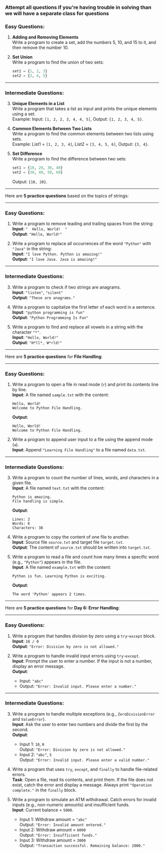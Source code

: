 ### Attempt all questions if you're having trouble in solving than we will have a separate class for questions

### **Easy Questions**:
1. **Adding and Removing Elements**  
   Write a program to create a set, add the numbers 5, 10, and 15 to it, and then remove the number 10.

2. **Set Union**  
   Write a program to find the union of two sets:  
   ```python
   set1 = {1, 2, 3}  
   set2 = {3, 4, 5}
   ```

---

### **Intermediate Questions**:
3. **Unique Elements in a List**  
   Write a program that takes a list as input and prints the unique elements using a set.  
   Example: Input: `[1, 2, 2, 3, 4, 4, 5]`, Output: `{1, 2, 3, 4, 5}`.

4. **Common Elements Between Two Lists**  
   Write a program to find the common elements between two lists using sets.  
   Example: List1 = `[1, 2, 3, 4]`, List2 = `[3, 4, 5, 6]`, Output: `{3, 4}`.

5. **Set Difference**  
   Write a program to find the difference between two sets:  
   ```python
   set1 = {10, 20, 30, 40}  
   set2 = {30, 40, 50, 60}
   ```  
   Output: `{10, 20}`.

---

Here are **5 practice questions** based on the topics of strings:

---

### **Easy Questions**:
1. Write a program to remove leading and trailing spaces from the string:  
   **Input**: `"  Hello, World!  "`  
   **Output**: `"Hello, World!"`

2. Write a program to replace all occurrences of the word `"Python"` with `"Java"` in the string:  
   **Input**: `"I love Python. Python is amazing!"`  
   **Output**: `"I love Java. Java is amazing!"`

---

### **Intermediate Questions**:
3. Write a program to check if two strings are anagrams.  
   **Input**: `"listen"`, `"silent"`  
   **Output**: `"These are anagrams."`

4. Write a program to capitalize the first letter of each word in a sentence.  
   **Input**: `"python programming is fun"`  
   **Output**: `"Python Programming Is Fun"`

5. Write a program to find and replace all vowels in a string with the character `"*"`.  
   **Input**: `"Hello, World!"`  
   **Output**: `"H*ll*, W*rld!"`

---

Here are **5 practice questions** for **File Handling**:

---

### **Easy Questions**:
1. Write a program to open a file in read mode (`r`) and print its contents line by line.  
   **Input**: A file named `sample.txt` with the content:  
   ```
   Hello, World!
   Welcome to Python File Handling.
   ```
   **Output**:  
   ```
   Hello, World!
   Welcome to Python File Handling.
   ```

2. Write a program to append user input to a file using the append mode (`a`).  
   **Input**: Append `"Learning File Handling"` to a file named `data.txt`.

---

### **Intermediate Questions**:
3. Write a program to count the number of lines, words, and characters in a given file.  
   **Input**: A file named `text.txt` with the content:  
   ```
   Python is amazing.
   File handling is simple.
   ```
   **Output**:  
   ```
   Lines: 2  
   Words: 6  
   Characters: 38
   ```

4. Write a program to copy the content of one file to another.  
   **Input**: Source file `source.txt` and target file `target.txt`.  
   **Output**: The content of `source.txt` should be written into `target.txt`.

5. Write a program to read a file and count how many times a specific word (e.g., `"Python"`) appears in the file.  
   **Input**: A file named `example.txt` with the content:  
   ```
   Python is fun. Learning Python is exciting.
   ```  
   **Output**:  
   ```
   The word 'Python' appears 2 times.
   ```

---

Here are **5 practice questions** for **Day 6: Error Handling**:

---

### **Easy Questions**:
1. Write a program that handles division by zero using a `try`-`except` block.  
   **Input**: `10 / 0`  
   **Output**: `"Error: Division by zero is not allowed."`

2. Write a program to handle invalid input errors using `try`-`except`.  
   **Input**: Prompt the user to enter a number. If the input is not a number, display an error message.  
   **Output**:  
   - Input: `"abc"`  
   - Output: `"Error: Invalid input. Please enter a number."`

---

### **Intermediate Questions**:
3. Write a program to handle multiple exceptions (e.g., `ZeroDivisionError` and `ValueError`).  
   **Input**: Ask the user to enter two numbers and divide the first by the second.  
   **Output**:  
   - Input 1: `10`, `0`  
     Output: `"Error: Division by zero is not allowed."`  
   - Input 2: `"abc"`, `5`  
     Output: `"Error: Invalid input. Please enter a valid number."`

4. Write a program that uses `try`, `except`, and `finally` to handle file-related errors.  
   **Task**: Open a file, read its contents, and print them. If the file does not exist, catch the error and display a message. Always print `"Operation complete."` in the `finally` block.

5. Write a program to simulate an ATM withdrawal. Catch errors for invalid inputs (e.g., non-numeric amounts) and insufficient funds.  
   **Input**: Current balance = `5000`.  
   - Input 1: Withdraw amount = `"abc"`  
     Output: `"Error: Invalid amount entered."`  
   - Input 2: Withdraw amount = `6000`  
     Output: `"Error: Insufficient funds."`  
   - Input 3: Withdraw amount = `3000`  
     Output: `"Transaction successful. Remaining balance: 2000."`